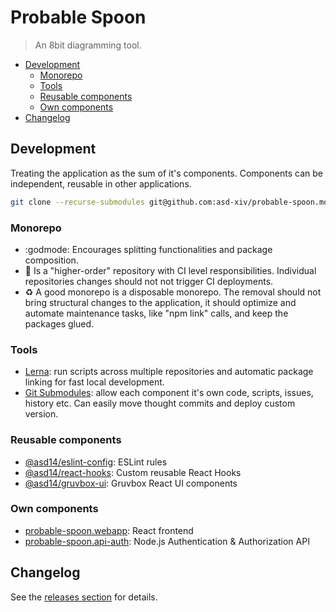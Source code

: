 # Probable Spoon

> An 8bit diagramming tool.

<!-- vim-markdown-toc GFM -->

* [Development](#development)
  * [Monorepo](#monorepo)
  * [Tools](#tools)
  * [Reusable components](#reusable-components)
  * [Own components](#own-components)
* [Changelog](#changelog)

<!-- vim-markdown-toc -->

## Development

Treating the application as the sum of it's components. Components can be independent, reusable in other applications.

```bash
git clone --recurse-submodules git@github.com:asd-xiv/probable-spoon.mono.git
```

### Monorepo

* :godmode: Encourages splitting functionalities and package composition.
* :rocket: Is a "higher-order" repository with CI level responsibilities. Individual repositories changes should not not trigger CI deployments.
* :recycle: A good monorepo is a disposable monorepo. The removal should not bring structural changes to the application, it should optimize and automate maintenance tasks, like "npm link" calls, and keep the packages glued.

### Tools

* [Lerna](https://github.com/lerna/lerna): run scripts across multiple repositories and automatic package linking for fast local development.
* [Git Submodules](https://git-scm.com/book/en/v2/Git-Tools-Submodules): allow each component it's own code, scripts, issues, history etc. Can easily move thought commits and deploy custom version.

### Reusable components

* [@asd14/eslint-config](https://github.com/asd-xiv/eslint-config): ESLint rules
* [@asd14/react-hooks](https://github.com/asd-xiv/react-hooks): Custom reusable React Hooks
* [@asd14/gruvbox-ui](https://github.com/asd-xiv/gruvbox-ui): Gruvbox React UI components

### Own components

* [probable-spoon.webapp](https://github.com/asd-xiv/probable-spoon.webapp): React frontend
* [probable-spoon.api-auth](https://github.com/asd-xiv/probable-spoon.api-auth): Node.js Authentication & Authorization API

## Changelog

See the [releases section](https://github.com/asd-xiv/probable-spoon/releases) for details.

